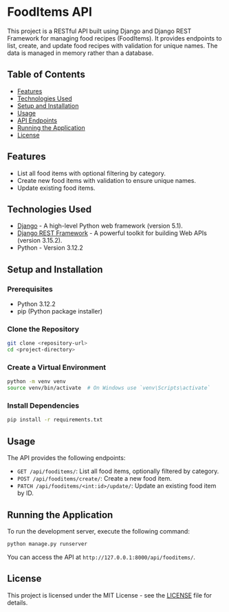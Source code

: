 # FoodItems API

This project is a RESTful API built using Django and Django REST Framework for managing food recipes (FoodItems). It provides endpoints to list, create, and update food recipes with validation for unique names. The data is managed in memory rather than a database.

## Table of Contents
- [Features](#features)
- [Technologies Used](#technologies-used)
- [Setup and Installation](#setup-and-installation)
- [Usage](#usage)
- [API Endpoints](#api-endpoints)
- [Running the Application](#running-the-application)
- [License](#license)

## Features
- List all food items with optional filtering by category.
- Create new food items with validation to ensure unique names.
- Update existing food items.

## Technologies Used
- [Django](https://www.djangoproject.com/) - A high-level Python web framework (version 5.1).
- [Django REST Framework](https://www.django-rest-framework.org/) - A powerful toolkit for building Web APIs (version 3.15.2).
- Python - Version 3.12.2

## Setup and Installation

### Prerequisites
- Python 3.12.2
- pip (Python package installer)

### Clone the Repository
```bash
git clone <repository-url>
cd <project-directory>
```

### Create a Virtual Environment
```bash
python -m venv venv
source venv/bin/activate  # On Windows use `venv\Scripts\activate`
```

### Install Dependencies
```bash
pip install -r requirements.txt
```

## Usage
The API provides the following endpoints:
- `GET /api/fooditems/`: List all food items, optionally filtered by category.
- `POST /api/fooditems/create/`: Create a new food item.
- `PATCH /api/fooditems/<int:id>/update/`: Update an existing food item by ID.

## Running the Application
To run the development server, execute the following command:

```bash
python manage.py runserver
```

You can access the API at `http://127.0.0.1:8000/api/fooditems/`.

## License
This project is licensed under the MIT License - see the [LICENSE](LICENSE) file for details.
